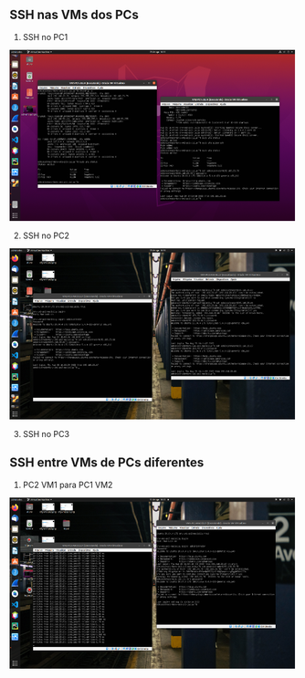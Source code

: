 ## SSH nas VMs dos PCs

1. SSH no PC1
<img src='https://github.com/Maahrcy/Grupo5-923-Redes/blob/main/img/ssh-pc1.png' width='500' height='300'>

2. SSH no PC2
<img src='https://github.com/Maahrcy/Grupo5-923-Redes/blob/main/img/ssh-pc2.png' width='500' height='300'>

3. SSH no PC3

## SSH entre VMs de PCs diferentes

1. PC2 VM1 para PC1 VM2
<img src='https://github.com/Maahrcy/Grupo5-923-Redes/blob/main/img/ssh-pc1-pc2.png' width='500' height='300'>

